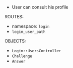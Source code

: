 - User can consult his profile

ROUTES:
- namespace: `login`
- `login_user_path`

OBJECTS:
- `Login::UsersController`
- `Challenge`
- `Answer`
